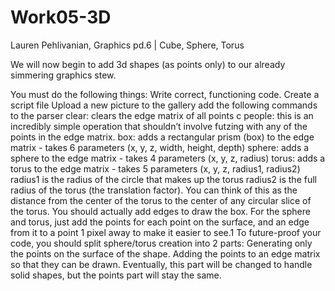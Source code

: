 # Work05-3D
Lauren Pehlivanian, Graphics pd.6 | Cube, Sphere, Torus

We will now begin to add 3d shapes (as points only) to our already simmering graphics stew.

You must do the following things:
Write correct, functioning code.
Create a script file
Upload a new picture to the gallery
add the following commands to the parser
clear: clears the edge matrix of all points
c people: this is an incredibly simple operation that shouldn’t involve futzing with any of the points in the edge matrix.
box: adds a rectangular prism (box) to the edge matrix - takes 6 parameters (x, y, z, width, height, depth)
sphere: adds a sphere to the edge matrix - takes 4 parameters (x, y, z, radius)
torus: adds a torus to the edge matrix - takes 5 parameters (x, y, z, radius1, radius2)
radius1 is the radius of the circle that makes up the torus
radius2 is the full radius of the torus (the translation factor). You can think of this as the distance from the center of the torus to the center of any circular slice of the torus.
You should actually add edges to draw the box.
For the sphere and torus, just add the points for each point on the surface, and an edge from it to a point 1 pixel away to make it easier to see.1
To future-proof your code, you should split sphere/torus creation into 2 parts:
Generating only the points on the surface of the shape.
Adding the points to an edge matrix so that they can be drawn.
Eventually, this part will be changed to handle solid shapes, but the points part will stay the same.
